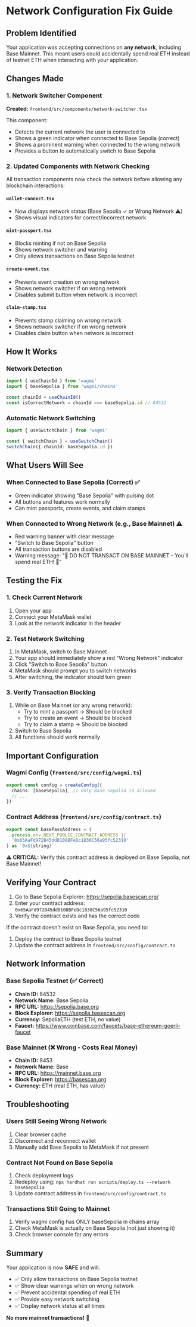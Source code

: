 # Network Configuration Fix Guide

## Problem Identified
Your application was accepting connections on **any network**, including Base Mainnet. This meant users could accidentally spend real ETH instead of testnet ETH when interacting with your application.

## Changes Made

### 1. Network Switcher Component
**Created:** `frontend/src/components/network-switcher.tsx`

This component:
- Detects the current network the user is connected to
- Shows a green indicator when connected to Base Sepolia (correct)
- Shows a prominent warning when connected to the wrong network
- Provides a button to automatically switch to Base Sepolia

### 2. Updated Components with Network Checking

All transaction components now check the network before allowing any blockchain interactions:

#### `wallet-connect.tsx`
- Now displays network status (Base Sepolia ✓ or Wrong Network ⚠️)
- Shows visual indicators for correct/incorrect network

#### `mint-passport.tsx`
- Blocks minting if not on Base Sepolia
- Shows network switcher and warning
- Only allows transactions on Base Sepolia testnet

#### `create-event.tsx`
- Prevents event creation on wrong network
- Shows network switcher if on wrong network
- Disables submit button when network is incorrect

#### `claim-stamp.tsx`
- Prevents stamp claiming on wrong network
- Shows network switcher if on wrong network
- Disables claim button when network is incorrect

## How It Works

### Network Detection
```typescript
import { useChainId } from 'wagmi'
import { baseSepolia } from 'wagmi/chains'

const chainId = useChainId()
const isCorrectNetwork = chainId === baseSepolia.id // 84532
```

### Automatic Network Switching
```typescript
import { useSwitchChain } from 'wagmi'

const { switchChain } = useSwitchChain()
switchChain({ chainId: baseSepolia.id })
```

## What Users Will See

### When Connected to Base Sepolia (Correct) ✅
- Green indicator showing "Base Sepolia" with pulsing dot
- All buttons and features work normally
- Can mint passports, create events, and claim stamps

### When Connected to Wrong Network (e.g., Base Mainnet) ⚠️
- Red warning banner with clear message
- "Switch to Base Sepolia" button
- All transaction buttons are disabled
- Warning message: "🚨 DO NOT TRANSACT ON BASE MAINNET - You'll spend real ETH! 🚨"

## Testing the Fix

### 1. Check Current Network
1. Open your app
2. Connect your MetaMask wallet
3. Look at the network indicator in the header

### 2. Test Network Switching
1. In MetaMask, switch to Base Mainnet
2. Your app should immediately show a red "Wrong Network" indicator
3. Click "Switch to Base Sepolia" button
4. MetaMask should prompt you to switch networks
5. After switching, the indicator should turn green

### 3. Verify Transaction Blocking
1. While on Base Mainnet (or any wrong network):
   - Try to mint a passport → Should be blocked
   - Try to create an event → Should be blocked
   - Try to claim a stamp → Should be blocked
2. Switch to Base Sepolia
3. All functions should work normally

## Important Configuration

### Wagmi Config (`frontend/src/config/wagmi.ts`)
```typescript
export const config = createConfig({
  chains: [baseSepolia], // Only Base Sepolia is allowed
  // ...
})
```

### Contract Address (`frontend/src/config/contract.ts`)
```typescript
export const basePassAddress = (
  process.env.NEXT_PUBLIC_CONTRACT_ADDRESS || 
  '0x65AaFd972B45dd0108BFeDc1830C56a95fc52310'
) as `0x${string}`
```

**⚠️ CRITICAL:** Verify this contract address is deployed on Base Sepolia, not Base Mainnet!

## Verifying Your Contract

1. Go to Base Sepolia Explorer: https://sepolia.basescan.org/
2. Enter your contract address: `0x65AaFd972B45dd0108BFeDc1830C56a95fc52310`
3. Verify the contract exists and has the correct code

If the contract doesn't exist on Base Sepolia, you need to:
1. Deploy the contract to Base Sepolia testnet
2. Update the contract address in `frontend/src/config/contract.ts`

## Network Information

### Base Sepolia Testnet (✅ Correct)
- **Chain ID:** 84532
- **Network Name:** Base Sepolia
- **RPC URL:** https://sepolia.base.org
- **Block Explorer:** https://sepolia.basescan.org
- **Currency:** SepoliaETH (test ETH, no value)
- **Faucet:** https://www.coinbase.com/faucets/base-ethereum-goerli-faucet

### Base Mainnet (❌ Wrong - Costs Real Money)
- **Chain ID:** 8453
- **Network Name:** Base
- **RPC URL:** https://mainnet.base.org
- **Block Explorer:** https://basescan.org
- **Currency:** ETH (real ETH, has value)

## Troubleshooting

### Users Still Seeing Wrong Network
1. Clear browser cache
2. Disconnect and reconnect wallet
3. Manually add Base Sepolia to MetaMask if not present

### Contract Not Found on Base Sepolia
1. Check deployment logs
2. Redeploy using: `npx hardhat run scripts/deploy.ts --network baseSepolia`
3. Update contract address in `frontend/src/config/contract.ts`

### Transactions Still Going to Mainnet
1. Verify wagmi config has ONLY baseSepolia in chains array
2. Check MetaMask is actually on Base Sepolia (not just showing it)
3. Check browser console for any errors

## Summary

Your application is now **SAFE** and will:
- ✅ Only allow transactions on Base Sepolia testnet
- ✅ Show clear warnings when on wrong network
- ✅ Prevent accidental spending of real ETH
- ✅ Provide easy network switching
- ✅ Display network status at all times

**No more mainnet transactions!** 🎉


